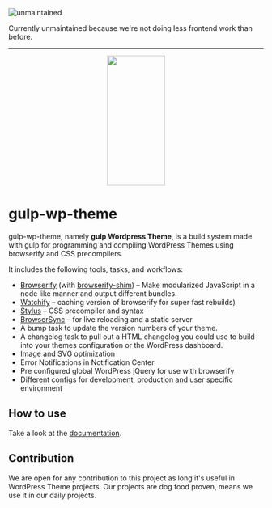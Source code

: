 ![unmaintained](http://img.shields.io/badge/status-unmaintained-red.png)

Currently unmaintained because we're not doing less frontend work than before.

---


<p align="center">
  <a href="http://gulpjs.com">
    <img height="257" width="114" src="https://raw.githubusercontent.com/whatwedo/gulp-wp-theme/master/artwork/gulp-wp-theme-2x.png">
  </a>
</p>


# gulp-wp-theme

gulp-wp-theme, namely **gulp Wordpress Theme**, is a build system made with gulp for programming and compiling WordPress Themes using browserify and CSS precompilers.

It includes the following tools, tasks, and workflows:

- [Browserify](http://browserify.org/) (with [browserify-shim](https://github.com/thlorenz/browserify-shim)) – Make modularized JavaScript in a node like manner and output different bundles.
- [Watchify](https://github.com/substack/watchify) – caching version of browserify for super fast rebuilds)
- [Stylus](https://learnboost.github.io/stylus/) – CSS precompiler and syntax
- [BrowserSync](http://browsersync.io) – for live reloading and a static server
- A bump task to update the version numbers of your theme.
- A changelog task to pull out a HTML changelog you could use to build into your themes configuration or the WordPress dashboard.
- Image and SVG optimization
- Error Notifications in Notification Center
- Pre configured global WordPress jQuery for use with browserify
- Different configs for development, production and user specific environment

## How to use

Take a look at the [documentation](https://github.com/whatwedo/gulp-wp-theme/blob/master/docs/README.md).


## Contribution

We are open for any contribution to this project as long it's useful in WordPress Theme projects. Our projects are dog food proven, means we use it in our daily projects.
